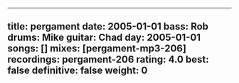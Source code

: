 
---
title: pergament
date: 2005-01-01
bass:	Rob
drums:	Mike
guitar:	Chad
day: 2005-01-01
songs: []
mixes: [pergament-mp3-206]
recordings: pergament-206
rating: 4.0
best: false
definitive: false
weight: 0
---
